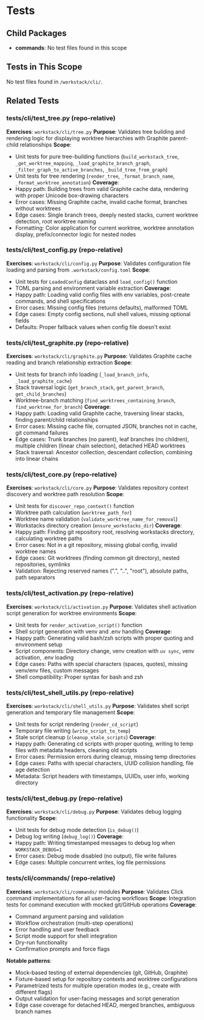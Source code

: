 # Tests

## Child Packages

- **commands**: No test files found in this scope

## Tests in This Scope

No test files found in `/workstack/cli/`.

## Related Tests

### tests/cli/test_tree.py (repo-relative)
**Exercises**: `workstack/cli/tree.py`
**Purpose**: Validates tree building and rendering logic for displaying worktree hierarchies with Graphite parent-child relationships
**Scope**: 
- Unit tests for pure tree-building functions (`build_workstack_tree`, `_get_worktree_mapping`, `_load_graphite_branch_graph`, `_filter_graph_to_active_branches`, `_build_tree_from_graph`)
- Unit tests for tree rendering (`render_tree`, `_format_branch_name`, `_format_worktree_annotation`)
**Coverage**:
- Happy path: Building trees from valid Graphite cache data, rendering with proper Unicode box-drawing characters
- Error cases: Missing Graphite cache, invalid cache format, branches without worktrees
- Edge cases: Single branch trees, deeply nested stacks, current worktree detection, root worktree naming
- Formatting: Color application for current worktree, worktree annotation display, prefix/connector logic for nested nodes

### tests/cli/test_config.py (repo-relative)
**Exercises**: `workstack/cli/config.py`
**Purpose**: Validates configuration file loading and parsing from `.workstack/config.toml`
**Scope**: 
- Unit tests for `LoadedConfig` dataclass and `load_config()` function
- TOML parsing and environment variable extraction
**Coverage**:
- Happy path: Loading valid config files with env variables, post-create commands, and shell specifications
- Error cases: Missing config files (returns defaults), malformed TOML
- Edge cases: Empty config sections, null shell values, missing optional fields
- Defaults: Proper fallback values when config file doesn't exist

### tests/cli/test_graphite.py (repo-relative)
**Exercises**: `workstack/cli/graphite.py`
**Purpose**: Validates Graphite cache reading and branch relationship extraction
**Scope**:
- Unit tests for branch info loading (`_load_branch_info`, `_load_graphite_cache`)
- Stack traversal logic (`get_branch_stack`, `get_parent_branch`, `get_child_branches`)
- Worktree-branch matching (`find_worktrees_containing_branch`, `find_worktree_for_branch`)
**Coverage**:
- Happy path: Loading valid Graphite cache, traversing linear stacks, finding parent/child relationships
- Error cases: Missing cache file, corrupted JSON, branches not in cache, git command failures
- Edge cases: Trunk branches (no parent), leaf branches (no children), multiple children (linear chain selection), detached HEAD worktrees
- Stack traversal: Ancestor collection, descendant collection, combining into linear chains

### tests/cli/test_core.py (repo-relative)
**Exercises**: `workstack/cli/core.py`
**Purpose**: Validates repository context discovery and worktree path resolution
**Scope**:
- Unit tests for `discover_repo_context()` function
- Worktree path calculation (`worktree_path_for`)
- Worktree name validation (`validate_worktree_name_for_removal`)
- Workstacks directory creation (`ensure_workstacks_dir`)
**Coverage**:
- Happy path: Finding git repository root, resolving workstacks directory, calculating worktree paths
- Error cases: Not in a git repository, missing global config, invalid worktree names
- Edge cases: Git worktrees (finding common git directory), nested repositories, symlinks
- Validation: Rejecting reserved names (".", "..", "root"), absolute paths, path separators

### tests/cli/test_activation.py (repo-relative)
**Exercises**: `workstack/cli/activation.py`
**Purpose**: Validates shell activation script generation for worktree environments
**Scope**:
- Unit tests for `render_activation_script()` function
- Shell script generation with venv and .env handling
**Coverage**:
- Happy path: Generating valid bash/zsh scripts with proper quoting and environment setup
- Script components: Directory change, venv creation with `uv sync`, venv activation, .env loading
- Edge cases: Paths with special characters (spaces, quotes), missing venv/env files, custom messages
- Shell compatibility: Proper syntax for bash and zsh

### tests/cli/test_shell_utils.py (repo-relative)
**Exercises**: `workstack/cli/shell_utils.py`
**Purpose**: Validates shell script generation and temporary file management
**Scope**:
- Unit tests for script rendering (`render_cd_script`)
- Temporary file writing (`write_script_to_temp`)
- Stale script cleanup (`cleanup_stale_scripts`)
**Coverage**:
- Happy path: Generating cd scripts with proper quoting, writing to temp files with metadata headers, cleaning old scripts
- Error cases: Permission errors during cleanup, missing temp directories
- Edge cases: Paths with special characters, UUID collision handling, file age detection
- Metadata: Script headers with timestamps, UUIDs, user info, working directory

### tests/cli/test_debug.py (repo-relative)
**Exercises**: `workstack/cli/debug.py`
**Purpose**: Validates debug logging functionality
**Scope**:
- Unit tests for debug mode detection (`is_debug()`)
- Debug log writing (`debug_log()`)
**Coverage**:
- Happy path: Writing timestamped messages to debug log when `WORKSTACK_DEBUG=1`
- Error cases: Debug mode disabled (no output), file write failures
- Edge cases: Multiple concurrent writes, log file permissions

### tests/cli/commands/ (repo-relative)
**Exercises**: `workstack/cli/commands/` modules
**Purpose**: Validates Click command implementations for all user-facing workflows
**Scope**: Integration tests for command execution with mocked git/GitHub operations
**Coverage**:
- Command argument parsing and validation
- Workflow orchestration (multi-step operations)
- Error handling and user feedback
- Script mode support for shell integration
- Dry-run functionality
- Confirmation prompts and force flags

**Notable patterns**:
- Mock-based testing of external dependencies (git, GitHub, Graphite)
- Fixture-based setup for repository contexts and worktree configurations
- Parametrized tests for multiple operation modes (e.g., create with different flags)
- Output validation for user-facing messages and script generation
- Edge case coverage for detached HEAD, merged branches, ambiguous branch names